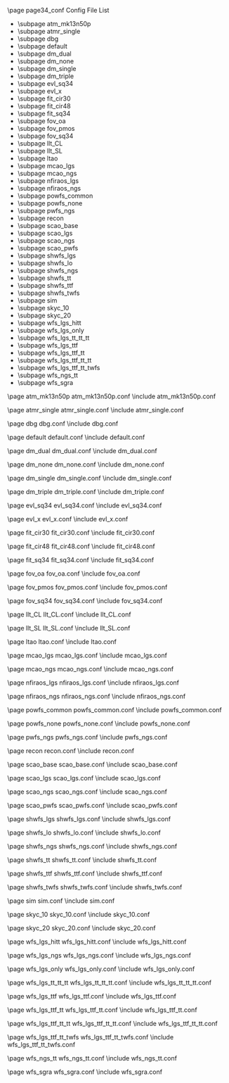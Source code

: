 \page page34_conf Config File List

- \subpage atm_mk13n50p
- \subpage atmr_single
- \subpage dbg
- \subpage default
- \subpage dm_dual
- \subpage dm_none
- \subpage dm_single
- \subpage dm_triple
- \subpage evl_sq34
- \subpage evl_x
- \subpage fit_cir30
- \subpage fit_cir48
- \subpage fit_sq34
- \subpage fov_oa
- \subpage fov_pmos
- \subpage fov_sq34
- \subpage llt_CL
- \subpage llt_SL
- \subpage ltao
- \subpage mcao_lgs
- \subpage mcao_ngs
- \subpage nfiraos_lgs
- \subpage nfiraos_ngs
- \subpage powfs_common
- \subpage powfs_none
- \subpage pwfs_ngs
- \subpage recon
- \subpage scao_base
- \subpage scao_lgs
- \subpage scao_ngs
- \subpage scao_pwfs
- \subpage shwfs_lgs
- \subpage shwfs_lo
- \subpage shwfs_ngs
- \subpage shwfs_tt
- \subpage shwfs_ttf
- \subpage shwfs_twfs
- \subpage sim
- \subpage skyc_10
- \subpage skyc_20
- \subpage wfs_lgs_hitt
- \subpage wfs_lgs_only
- \subpage wfs_lgs_tt_tt_tt
- \subpage wfs_lgs_ttf
- \subpage wfs_lgs_ttf_tt
- \subpage wfs_lgs_ttf_tt_tt
- \subpage wfs_lgs_ttf_tt_twfs
- \subpage wfs_ngs_tt
- \subpage wfs_sgra


\page atm_mk13n50p atm_mk13n50p.conf
\include atm_mk13n50p.conf

\page atmr_single atmr_single.conf
\include atmr_single.conf

\page dbg dbg.conf
\include dbg.conf

\page default default.conf
\include default.conf

\page dm_dual dm_dual.conf
\include dm_dual.conf

\page dm_none dm_none.conf
\include dm_none.conf

\page dm_single dm_single.conf
\include dm_single.conf

\page dm_triple dm_triple.conf
\include dm_triple.conf

\page evl_sq34 evl_sq34.conf
\include evl_sq34.conf

\page evl_x evl_x.conf
\include evl_x.conf

\page fit_cir30 fit_cir30.conf
\include fit_cir30.conf

\page fit_cir48 fit_cir48.conf
\include fit_cir48.conf

\page fit_sq34 fit_sq34.conf
\include fit_sq34.conf

\page fov_oa fov_oa.conf
\include fov_oa.conf

\page fov_pmos fov_pmos.conf
\include fov_pmos.conf

\page fov_sq34 fov_sq34.conf
\include fov_sq34.conf

\page llt_CL llt_CL.conf
\include llt_CL.conf

\page llt_SL llt_SL.conf
\include llt_SL.conf

\page ltao ltao.conf
\include ltao.conf

\page mcao_lgs mcao_lgs.conf
\include mcao_lgs.conf

\page mcao_ngs mcao_ngs.conf
\include mcao_ngs.conf

\page nfiraos_lgs nfiraos_lgs.conf
\include nfiraos_lgs.conf

\page nfiraos_ngs nfiraos_ngs.conf
\include nfiraos_ngs.conf

\page powfs_common powfs_common.conf
\include powfs_common.conf

\page powfs_none powfs_none.conf
\include powfs_none.conf

\page pwfs_ngs pwfs_ngs.conf
\include pwfs_ngs.conf

\page recon recon.conf
\include recon.conf

\page scao_base scao_base.conf
\include scao_base.conf

\page scao_lgs scao_lgs.conf
\include scao_lgs.conf

\page scao_ngs scao_ngs.conf
\include scao_ngs.conf

\page scao_pwfs scao_pwfs.conf
\include scao_pwfs.conf

\page shwfs_lgs shwfs_lgs.conf
\include shwfs_lgs.conf

\page shwfs_lo shwfs_lo.conf
\include shwfs_lo.conf

\page shwfs_ngs shwfs_ngs.conf
\include shwfs_ngs.conf

\page shwfs_tt shwfs_tt.conf
\include shwfs_tt.conf

\page shwfs_ttf shwfs_ttf.conf
\include shwfs_ttf.conf

\page shwfs_twfs shwfs_twfs.conf
\include shwfs_twfs.conf

\page sim sim.conf
\include sim.conf

\page skyc_10 skyc_10.conf
\include skyc_10.conf

\page skyc_20 skyc_20.conf
\include skyc_20.conf

\page wfs_lgs_hitt wfs_lgs_hitt.conf
\include wfs_lgs_hitt.conf

\page wfs_lgs_ngs wfs_lgs_ngs.conf
\include wfs_lgs_ngs.conf

\page wfs_lgs_only wfs_lgs_only.conf
\include wfs_lgs_only.conf

\page wfs_lgs_tt_tt_tt wfs_lgs_tt_tt_tt.conf
\include wfs_lgs_tt_tt_tt.conf

\page wfs_lgs_ttf wfs_lgs_ttf.conf
\include wfs_lgs_ttf.conf

\page wfs_lgs_ttf_tt wfs_lgs_ttf_tt.conf
\include wfs_lgs_ttf_tt.conf

\page wfs_lgs_ttf_tt_tt wfs_lgs_ttf_tt_tt.conf
\include wfs_lgs_ttf_tt_tt.conf

\page wfs_lgs_ttf_tt_twfs wfs_lgs_ttf_tt_twfs.conf
\include wfs_lgs_ttf_tt_twfs.conf

\page wfs_ngs_tt wfs_ngs_tt.conf
\include wfs_ngs_tt.conf

\page wfs_sgra wfs_sgra.conf
\include wfs_sgra.conf


